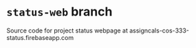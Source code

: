 # `status-web` branch

Source code for project status webpage at 
assigncals-cos-333-status.firebaseapp.com